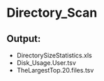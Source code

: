 # Directory_Scan

## Output:
- DirectorySizeStatistics.xls
- Disk_Usage.User.tsv
- TheLargestTop.20.files.tsv
